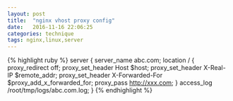 ```yaml
---
layout: post
title:  "nginx vhost proxy config"
date:   2016-11-16 22:06:25
categories: technique
tags: nginx,linux,server
---
```



{% highlight ruby %}
    server {
		server_name abc.com;
		location / {
			proxy_redirect off;
			proxy_set_header Host $host;
			proxy_set_header X-Real-IP $remote_addr;
			proxy_set_header X-Forwarded-For $proxy_add_x_forwarded_for;
			proxy_pass http://xxx.com;
		}
		access_log /root/tmp/logs/abc.com.log;
	}
{% endhighlight %}


[jekyll]:    http://jekyllrb.com
